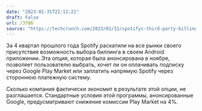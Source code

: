 ```yaml
---
date: "2023-01-31T22:12:21"
draft: False
url: /3786
source: "https://techcrunch.com/2023/01/31/spotifys-third-party-billing-option-has-now-reached-over-140-global-markets/"
---
```


За 4 квартал прошлого года Spotify раскатили на все рынки своего присутствия возможность выбора биллинга в своем Android приложении. Эта опция, которая была анонсирована в ноябре, позволяет пользователю выбрать, хочет ли он оплачивать подписку через Google Play Market или заплатить напрямую Spotify через стороннюю платежную систему.

Сколько компания фактически экономит в результате этой опции, не разглашается. Стандартные условия этой программы, анонсированные Google, предусматривают снижение комиссии Play Market на 4%.
